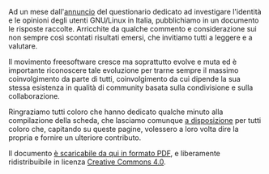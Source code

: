 <!--
.. title: Chi usa Linux?
.. slug: chi-usa-linux
.. date: 2014-02-16 00:00:00
.. tags: 
.. category: 
.. link: 
.. description: 
.. type: text
.. image_copy: 
.. previewimage:
-->

Ad un mese dall'<a href="{% link _posts/2014-01-19-9-domande-per-2000-risposte.md %}">annuncio</a> del questionario dedicato ad investigare l'identità e le opinioni degli utenti GNU/Linux in Italia, pubblichiamo in un documento le risposte raccolte. Arricchite da qualche commento e considerazione sui non sempre così scontati risultati emersi, che invitiamo tutti a leggere e a valutare.

Il movimento freesoftware cresce ma soprattutto evolve e muta ed è importante riconoscere tale evoluzione per trarne sempre il massimo coinvolgimento da parte di tutti, coinvolgimento da cui dipende la sua stessa esistenza in qualità di community basata sulla condivisione e sulla collaborazione.

Ringraziamo tutti coloro che hanno dedicato qualche minuto alla compilazione della scheda, che lasciamo comunque <a href="https://www.linuxday.it/questionario/index.php/734973?lang-it">a disposizione</a> per tutti coloro che, capitando su queste pagine, volessero a loro volta dire la propria e fornire un ulteriore contributo.

Il documento <a href="/assets/files/UtentiLinux_2014.pdf">è scaricabile da qui in formato PDF</a>, e liberamente ridistribuibile in licenza <a rel="nofollow" href="http://creativecommons.org/licenses/by/4.0/">Creative Commons 4.0</a>.